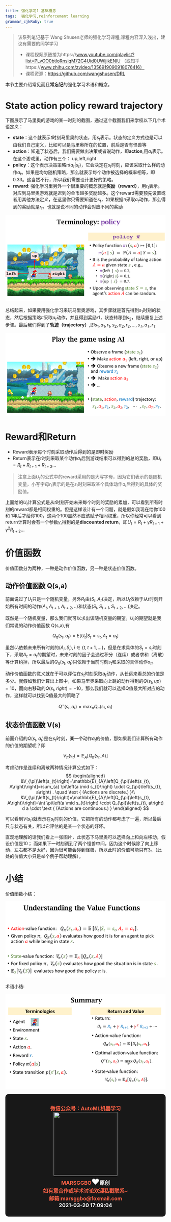 ```yaml
---
title: 强化学习1-基础概念
tags:  强化学习,reinforcement learning
grammar_cjkRuby: true
---
```


> 该系列笔记基于 Wang Shusen老师的强化学习课程,课程内容深入浅出，建议有需要的同学学习
> - 课程视频原链接为https://www.youtube.com/playlist?list=PLvOO0btloRnsiqM72G4Uid0UWljikENlU （或知乎https://www.zhihu.com/zvideo/1356919090918076416）
> - 课程资源：https://github.com/wangshusen/DRL

本节主要介绍常见而且**常忘记**的强化学习术语和概念。

# State action policy reward trajectory

下图展示了马里奥的游戏的某一时刻的截图，通过这个截图我们来学校以下几个术语定义：
- **state**：这个就表示$t$时刻马里奥的状态，用$s_t$表示。状态的定义方式也是可以由我们自己定义，比如可以是马里奥所在的位置，前后是否有怪兽等
- **action**：知道了状态后，我们需要做出决策或者说动作，即**action**,用$a_t$表示。在这个游戏里，动作有三个： up,left,right
- **policy**：这个表示决策策略$\pi(a_t|s_t)$，它会决定在$s_t$时刻，应该采取什么样的动作$a_t$。如果是均匀随机策略，那么就表示每个动作被选择的概率相等，即0.33。这当然不行，所以我们需要设计更好的策略。
- **reward**: 强化学习里另外一个很重要的概念就是**奖励（reward）**，用$r_t$表示。对应到马里奥游戏就是迟到的金币越多奖励越多。这个reward需要预先设置或者用其他方法定义，在这里你只需要知道在$s_t$，如果根据$\pi$采取$a_t$动作，那么得到的奖励就是$r_t$。也就是说不同的动作会对应不同的奖励

![RL terminology](https://raw.githubusercontent.com/marsggbo/PicBed/master/marsggbo/2021_3_21_1616311496988.png)


总结起来，如果要用强化学习来玩马里奥游戏，其步骤就是首先得到$s_1$时刻的状态，然后根据策略$\pi$采取$a_t$动作，并且得到奖励$r1$，状态转移到$s_2$，继续重复上述步骤。最后我们得到了**轨迹（trajectory）**,即$s_1,a_1,r_1,s_2,a_2,r_2,...,s_T,a_T,r_T$



![](https://raw.githubusercontent.com/marsggbo/PicBed/master/marsggbo/2021_3_21_1616313208862.png)



# Reward和Return


- Reward表示每个时刻采取动作后得到的是即时奖励
- Return表示在$t$时刻采取某个动作$a_t$后到游戏结束可以得到的总的奖励，即$U_t=R_t+R_{t+1}+R_{t+2}...$

> 注意上面$U_t$的公式中的reward采用的是大写字母，因为它们表示的是随机变量，小写字母$r_t$表示的是在$s_t$时刻采取某个具体动作$a_t$后得到的具体的奖励值。

上面给的$U_t$计算公式是从$t$时刻开始未来每个时刻的奖励的累加，可以看到所有时刻的reward都是相同权重的。但是这样设计有一个问题，就是假如我现在给你100 和 1年后才给你100，这两个100显然不应该赋予相同权重，所以你经常可以看到return计算时会有一个参数$\gamma$,得到的是**discounted return**，即$U_t=R_t+\gamma R_{t+1}+\gamma ^2R_{t+2}...$

# 价值函数

价值函数分为两种，一种是动作价值函数，另一种是状态价值函数。

## 动作价值函数 Q(s,a)


前面说过了$U_t$只是一个随机变量，另外$R_t$由$(S_t,A_t)$决定，所以$U_t$依赖于从$t$时刻开始所有时间的动作($A_t,A_{t+1},A_{t+2},..$)和状态($S_t,S_{t+1},S_{t+2},...$)决定。

既然是一个随机变量，那么我们就可以求出该随机变量的期望。$U_t$的期望就是我们常说的动作价值函数 Q(s,a),有

$$
Q_\pi(s_t,a_t)=E[U_t|S_t=s_t,A_t=a_t]
$$

虽然$U_t$依赖未来所有时刻的$(A_i,S_i),i\in\{t,t+1,...\}$，但是在求具体的$S_t=s_t$时刻下，采取$A_t=a_t$的期望时，未来时刻的因子会通过积分（连续）或者求和（离散）等计算约掉，所以最后的$Q_\pi(s_t,a_t)$只依赖于当前时刻$s_t$和采取的具体动作$a_t$。

动作价值函数的意义就在于可以评估在$s_t$时刻采取$a_t$动作，从长远来看总的价值是多少。就假如我们计算出上图中，如果马里奥采取向上跳的动作得到的$Q(s_t,up)=10$，而向右移动的$Q(s_t,right)=-10$，那么我们就可以选择Q值最大所对应的动作，这样就可以找到Q值最大的策略了

$$
Q^{\star}\left(s_{t}, a_{t}\right)=\max _{\pi} Q_{\pi}\left(s_{t}, a_{t}\right)
$$

## 状态价值函数 V(s)

前面介绍的$Q(s_t,a_t)$是在$s_t$时刻，**某一个**动作$a_t$的价值，那如果我们计算所有动作的价值的期望呢？即

$$
V_{\pi}\left(s_{t}\right)=\mathbb{E}_{A}\left[Q_{\pi}\left(s_{t}, A\right)\right]
$$


考虑动作是连续和离散两种情况计算公式如下：
$$
\begin{aligned}
&V_{\pi}\left(s_{t}\right)=\mathbb{E}_{A}\left[Q_{\pi}\left(s_{t}, A\right)\right]=\sum_{a} \pi\left(a \mid s_{t}\right) \cdot Q_{\pi}\left(s_{t}, a\right) . \quad \text { (Actions are discrete.) }\\
&V_{\pi}\left(s_{t}\right)=\mathbb{E}_{A}\left[Q_{\pi}\left(s_{t}, A\right)\right]=\int \pi\left(a \mid s_{t}\right) \cdot Q_{\pi}\left(s_{t}, a\right) d a \cdot \text { (Actions are continuous.) }
\end{aligned}
$$

可以看到$V(s_t)$就表示在$s_t$时刻的价值，它把所有的动作都考虑了一遍，所以最后只与状态有关，所以它评估的是某一个状态的好坏。

直观地理解的话我们看上一张图片，此状态下马里奥可以选择向上和向左移动，假设价值是10；
而如果下一时刻调到了两个怪兽中间，因为这个时候除了向上移动，左右都不是太好，因为很可能会碰到怪兽，所以此时的价值可能只有3。（此处的价值大小只是举个例子帮助理解）。

# 小结

价值函数小结：

![Value function](https://raw.githubusercontent.com/marsggbo/PicBed/master/marsggbo/2021_3_21_1616322822152.png)

术语小结:

![RL terminologies](https://raw.githubusercontent.com/marsggbo/PicBed/master/marsggbo/2021_3_21_1616322891956.png)

<footer style="color:white;;background-color:rgb(24,24,24);padding:10px;border-radius:10px;">
<h3 style="text-align:center;color:tomato;font-size:16px;" id="autoid-2-0-0">
<center>
<span>微信公众号：AutoML机器学习</span><br>
<img src="https://pic4.zhimg.com/80/v2-87083e55cd41dbef83cc840c142df48a_720w.jpeg" style="width:200px;height:200px">
</center>
<b>MARSGGBO</b><b style="color:white;"><span style="font-size:25px;">♥</span>原创</b><br>
<span>如有意合作或学术讨论欢迎私戳联系~<br>邮箱:marsggbo@foxmail.com</span>
<b style="color:white;"><br>
2021-03-20 17:09:04  <p></p>
</b><p><b style="color:white;"></b>
</p></h3>
</footer>

